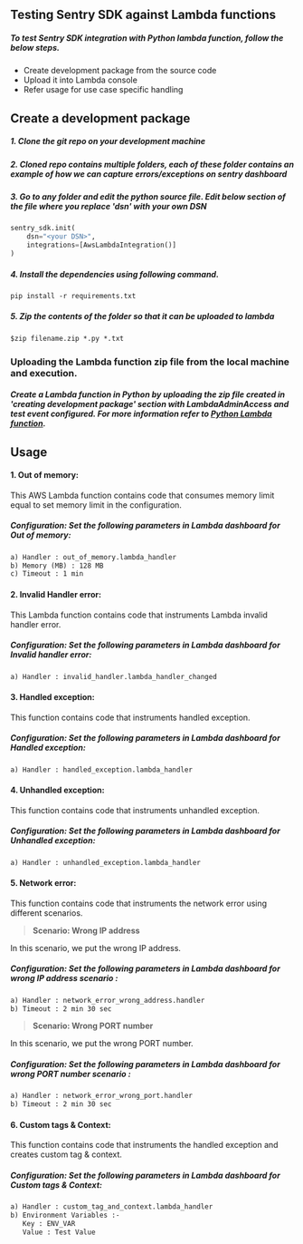 ## Testing Sentry  SDK against Lambda functions

##### To test Sentry SDK integration with Python lambda function, follow the below steps.

 - Create development package from the source code
 - Upload it into Lambda console
 - Refer usage for use case specific handling 


## Create a development package

##### 1. Clone the git repo on your development machine

##### 2. Cloned repo contains multiple folders, each of these folder contains an example of how we can capture errors/exceptions on sentry dashboard 

##### 3. Go to any folder and edit the python source file. Edit below section of the file where you replace 'dsn' with your own DSN 
```python
sentry_sdk.init(
    dsn="<your DSN>",
    integrations=[AwsLambdaIntegration()]
)
```
##### 4. Install the dependencies using following command. 

```html
pip install -r requirements.txt
```

##### 5. Zip the contents of the folder so that it can be uploaded to lambda 
```html
$zip filename.zip *.py *.txt
```

### Uploading the Lambda function zip file from the local machine and execution.

#####  Create a Lambda function in Python by uploading the zip file created in 'creating development package' section with LambdaAdminAccess and test event configured. For more information refer to [Python Lambda function](https://docs.aws.amazon.com/lambda/latest/dg/lambda-python.htm).


## Usage

#### 1. Out of memory:

This AWS Lambda function contains code that consumes memory limit equal to set memory limit in the configuration.

##### Configuration: Set the following parameters in Lambda dashboard for Out of memory:
```html
a) Handler : out_of_memory.lambda_handler
b) Memory (MB) : 128 MB 
c) Timeout : 1 min
```

#### 2. Invalid Handler error:

This Lambda function contains code that instruments Lambda invalid handler error.

##### Configuration: Set the following parameters in Lambda dashboard for Invalid handler error:
```html
a) Handler : invalid_handler.lambda_handler_changed
```

#### 3. Handled exception:

This function contains code that instruments handled exception.

##### Configuration: Set the following parameters in Lambda dashboard for Handled exception:
```html
a) Handler : handled_exception.lambda_handler
```

#### 4. Unhandled exception:

This function contains code that instruments unhandled exception.

##### Configuration: Set the following parameters in Lambda dashboard for Unhandled exception:
```html
a) Handler : unhandled_exception.lambda_handler
```

#### 5. Network error:
This function contains code that instruments the network error using different scenarios.

>**Scenario: Wrong IP address**
 
In this scenario, we put the wrong IP address.

##### Configuration: Set the following parameters in Lambda dashboard for wrong IP address scenario :

```html
a) Handler : network_error_wrong_address.handler 
b) Timeout : 2 min 30 sec
```

>**Scenario: Wrong PORT number**
 
In this scenario, we put the wrong PORT number.

##### Configuration: Set the following parameters in Lambda dashboard for wrong PORT number scenario :

```html
a) Handler : network_error_wrong_port.handler 
b) Timeout : 2 min 30 sec
```

#### 6. Custom tags & Context:
This function contains code that instruments the handled exception and creates custom tag & context.

##### Configuration: Set the following parameters in Lambda dashboard for Custom tags & Context:
```html
a) Handler : custom_tag_and_context.lambda_handler
b) Environment Variables :-
   Key : ENV_VAR
   Value : Test Value
```
